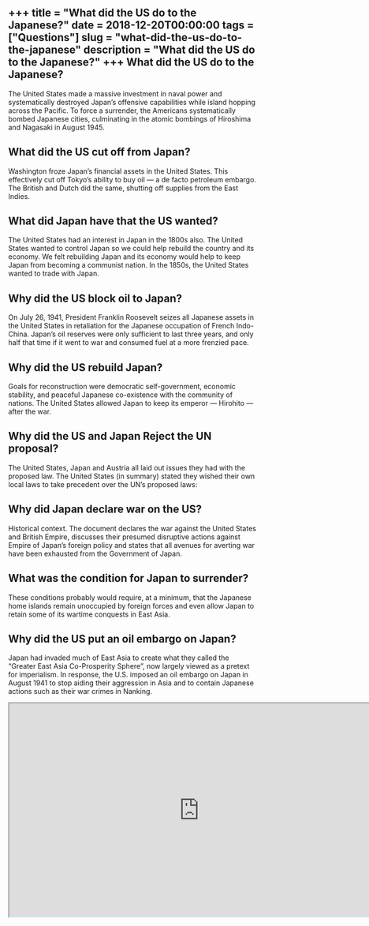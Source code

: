 +++
title = "What did the US do to the Japanese?"
date = 2018-12-20T00:00:00
tags = ["Questions"]
slug = "what-did-the-us-do-to-the-japanese"
description = "What did the US do to the Japanese?"
+++
What did the US do to the Japanese?
-----------------------------------

The United States made a massive investment in naval power and systematically destroyed Japan’s offensive capabilities while island hopping across the Pacific. To force a surrender, the Americans systematically bombed Japanese cities, culminating in the atomic bombings of Hiroshima and Nagasaki in August 1945.

What did the US cut off from Japan?
-----------------------------------

Washington froze Japan’s financial assets in the United States. This effectively cut off Tokyo’s ability to buy oil — a de facto petroleum embargo. The British and Dutch did the same, shutting off supplies from the East Indies.

What did Japan have that the US wanted?
---------------------------------------

The United States had an interest in Japan in the 1800s also. The United States wanted to control Japan so we could help rebuild the country and its economy. We felt rebuilding Japan and its economy would help to keep Japan from becoming a communist nation. In the 1850s, the United States wanted to trade with Japan.

Why did the US block oil to Japan?
----------------------------------

On July 26, 1941, President Franklin Roosevelt seizes all Japanese assets in the United States in retaliation for the Japanese occupation of French Indo-China. Japan’s oil reserves were only sufficient to last three years, and only half that time if it went to war and consumed fuel at a more frenzied pace.

Why did the US rebuild Japan?
-----------------------------

Goals for reconstruction were democratic self-government, economic stability, and peaceful Japanese co-existence with the community of nations. The United States allowed Japan to keep its emperor — Hirohito — after the war.

Why did the US and Japan Reject the UN proposal?
------------------------------------------------

The United States, Japan and Austria all laid out issues they had with the proposed law. The United States (in summary) stated they wished their own local laws to take precedent over the UN’s proposed laws:

Why did Japan declare war on the US?
------------------------------------

Historical context. The document declares the war against the United States and British Empire, discusses their presumed disruptive actions against Empire of Japan’s foreign policy and states that all avenues for averting war have been exhausted from the Government of Japan.

What was the condition for Japan to surrender?
----------------------------------------------

These conditions probably would require, at a minimum, that the Japanese home islands remain unoccupied by foreign forces and even allow Japan to retain some of its wartime conquests in East Asia.

Why did the US put an oil embargo on Japan?
-------------------------------------------

Japan had invaded much of East Asia to create what they called the “Greater East Asia Co-Prosperity Sphere”, now largely viewed as a pretext for imperialism. In response, the U.S. imposed an oil embargo on Japan in August 1941 to stop aiding their aggression in Asia and to contain Japanese actions such as their war crimes in Nanking.

<iframe allow="accelerometer; autoplay; clipboard-write; encrypted-media; gyroscope; picture-in-picture" allowfullscreen="" class="__youtube_prefs__  epyt-is-override  no-lazyload" data-no-lazy="1" data-origheight="433" data-origwidth="770" data-skipgform_ajax_framebjll="" height="433" id="_ytid_45528" loading="lazy" src="https://www.youtube.com/embed/L9FELWSDYPk?enablejsapi=1&autoplay=0&cc_load_policy=0&cc_lang_pref=&iv_load_policy=1&loop=0&modestbranding=0&rel=1&fs=1&playsinline=0&autohide=2&theme=dark&color=red&controls=1&" title="YouTube player" width="770"></iframe>
